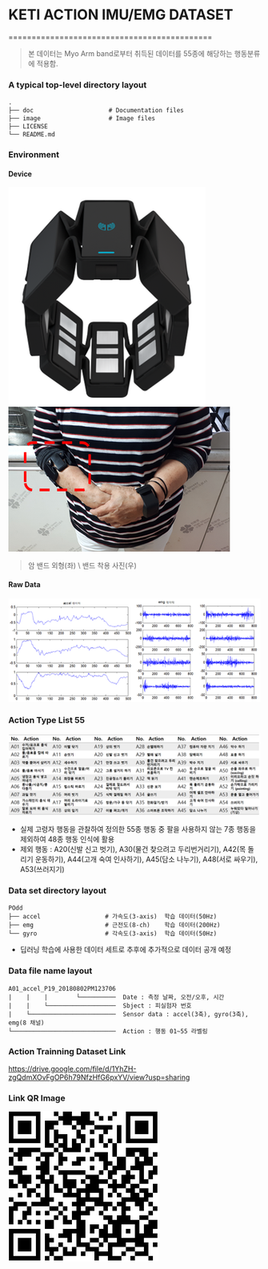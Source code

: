 # KETI ACTION IMU/EMG DATASET
============================================

> 본 데이터는 Myo Arm band로부터 취득된 데이터를 55종에 해당하는 행동분류에 적용함.

### A typical top-level directory layout

    .
    ├── doc                     # Documentation files
    ├── image                   # Image files
    ├── LICENSE
    └── README.md
    
### Environment
#### Device
![Myo1](image/myarmband.png) 
![Myo1](image/myarmband2.png)
> 암 밴드 외형(좌) \ 밴드 착용 사진(우)

#### Raw Data
![rawdata](image/myarmband_rawdata.png)

### Action Type List 55
![actionlist](image/ActionList55.png)
* 실제 고령자 행동을 관찰하여 정의한 55종 행동 중 팔을 사용하지 않는 7종 행동을 제외하여 48종 행동 인식에 활용 
* 제외 행동 : A20(신발 신고 벗기), A30(물건 찾으려고 두리번거리기), A42(목 돌리기 운동하기), A44(고개 숙여 인사하기), A45(담소 나누기), A48(서로 싸우기), A53(쓰러지기)

### Data set directory layout
    POdd
    ├── accel                  # 가속도(3-axis)  학습 데이터(50Hz)
    ├── emg                    # 근전도(8-ch)    학습 데이터(200Hz)
    └── gyro                   # 각속도(3-axis)  학습 데이터(50Hz)
* 딥러닝 학습에 사용한 데이터 세트로 추후에 추가적으로 데이터 공개 예정

### Data file name layout

    A01_accel_P19_20180802PM123706
    |    |    |        └──────────  Date : 측정 날짜, 오전/오후, 시간
    |    |    └───────────────────  Sbject : 피실험자 번호 
    |    └────────────────────────  Sensor data : accel(3축), gyro(3축), emg(8 채널)
    └─────────────────────────────  Action : 행동 01~55 라벨링

### Action Trainning Dataset Link
https://drive.google.com/file/d/1YhZH-zgQdmXOvFgOP6h79NfzHfG6pxYV/view?usp=sharing

### Link QR Image
![KETIQRImage](image/keti_github_qrcode_f.PNG)

